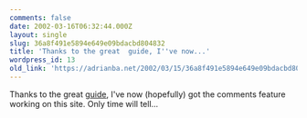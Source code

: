 ```yaml
---
comments: false
date: 2002-03-16T06:32:44.000Z
layout: single
slug: 36a8f491e5894e649e09bdacbd804832
title: 'Thanks to the great  guide, I''ve now...'
wordpress_id: 13
old_link: 'https://adrianba.net/2002/03/15/36a8f491e5894e649e09bdacbd804832/'
---
```

Thanks to the great
[
guide](http://www.theshiftedlibrarian.com/stories/2002/02/20/howToAddTheYaccsCommentingSystem.html), I've now (hopefully) got the comments feature
working on this site. Only time will tell...

